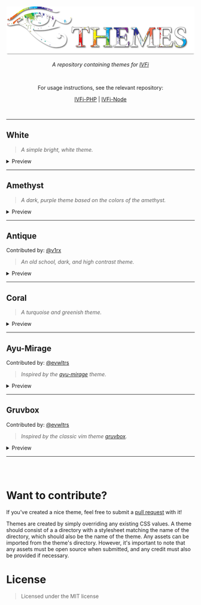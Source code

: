 <br/>
<p align="center">
  <img width="600px" src="./logo.png" />
</p>

<p align="center">
  <i>A repository containing themes for <a href="https://ivfi.io/">IVFi</a></i>
</p>

<br/>

<p align="center"> 
  For usage instructions, see the relevant repository:
</p>

<p align="center"> 
  <a href="https://github.com/sixem/ivfi-php">IVFi-PHP</a>
  <span>|</span>
  <a href="https://github.com/sixem/ivfi-node">IVFi-Node</a>
</p>

<br/>

---

## White
> _A simple bright, white theme._

<details>
<summary>Preview</summary>
<br>
<img src="https://user-images.githubusercontent.com/2825338/206820434-a6ed1387-3bd2-419b-8db3-0da19fa1a426.png"/>
</details>

---

## Amethyst

> _A dark, purple theme based on the colors of the amethyst._

<details>
<summary>Preview</summary>
<br>
<img src="https://user-images.githubusercontent.com/2825338/206819621-479e4d70-e75f-4e2c-8f1e-8c3116eca674.png"/>
</details>

---

## Antique

Contributed by: [@v1rx](https://github.com/v1rx)

> _An old school, dark, and high contrast theme._

<details>
<summary>Preview</summary>
<br>
<img src="https://user-images.githubusercontent.com/2825338/207439194-976e4197-32da-4437-81b5-c91c658e4e35.png"/>
</details>

---


## Coral

> _A turquoise and greenish theme._

<details>
<summary>Preview</summary>
<br>
<img src="https://user-images.githubusercontent.com/2825338/206820250-05470e1e-9e6b-4ebf-8d24-972767a5de20.png"/>
</details>


---

## Ayu-Mirage

Contributed by: [@evwltrs](https://github.com/evwltrs)

> _Inspired by the [ayu-mirage](https://github.com/ayu-theme/ayu-colors) theme._

<details>
<summary>Preview</summary>
<br>
<img src="https://user-images.githubusercontent.com/2825338/206820492-f12d61eb-82ea-48b7-9717-69dc7e291fdb.png"/>
</details>

---

## Gruvbox

Contributed by: [@evwltrs](https://github.com/evwltrs)

> _Inspired by the classic vim theme [gruvbox](https://github.com/morhetz/gruvbox)._

<details>
<summary>Preview</summary>
<br>
<img src="https://user-images.githubusercontent.com/2825338/206821023-27e7228e-4a5b-4472-bfae-f7cf607f6aaf.png"/>
</details>


---

<br/><br/>

<h1>Want to contribute?</h1>

If you've created a nice theme, feel free to submit a <a href="https://github.com/sixem/ivfi-themes/pulls">pull request</a> with it!

Themes are created by simply overriding any existing CSS values. A theme should consist of a a directory with a stylesheet matching the name of the directory, which should also be the name of the theme. Any assets can be imported from the theme's directory. However, it's important to note that any assets must be open source when submitted, and any credit must also be provided if necessary.

<h1>License</h1>

> Licensed under the MIT license
